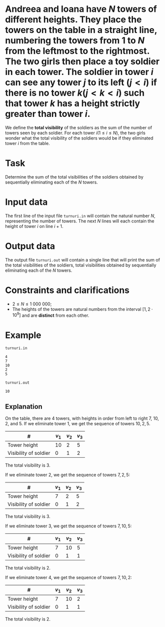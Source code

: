 # Andreea and Ioana have $N$ towers of different heights. They place the towers on the table in a straight line, numbering the towers from $1$ to $N$ from the leftmost to the rightmost. The two girls then place a toy soldier in each tower. The soldier in tower $i$ can see any tower $j$ to its left $(j < i)$ if there is **no** tower $k (j < k < i)$ such that tower $k$ has a height strictly greater than tower $i$.

We define the **total visibility** of the soldiers as the sum of the number of towers seen by each soldier. For each tower $i (1 \leq i \leq N)$, the two girls wonder what the total visibility of the soldiers would be if they eliminated tower $i$ from the table.

# Task

Determine the sum of the total visibilities of the soldiers obtained by sequentially eliminating each of the $N$ towers.

# Input data

The first line of the input file `turnuri.in` will contain the natural number $N$, representing the number of towers. The next $N$ lines will each contain the height of tower $i$ on line $i+1$.

# Output data

The output file `turnuri.out` will contain a single line that will print the sum of the total visibilities of the soldiers, total visibilities obtained by sequentially eliminating each of the $N$ towers.

# Constraints and clarifications

* $2 \leq N \leq 1 \ 000 \ 000$;
* The heights of the towers are natural numbers from the interval $[1,2 \cdot 10^9]$ and are **distinct** from each other.

# Example

`turnuri.in`

```
4
7
10
2
5
```

`turnuri.out`

```
10
```

## Explanation

On the table, there are $4$ towers, with heights in order from left to right $7$, $10$, $2$, and $5$. If we eliminate tower $1$, we get the sequence of towers $10, 2, 5$.

|#|$v_1$|$v_2$|$v_3$|
|-|-|-|-|
|Tower height|10|2|5|
|Visibility of soldier|0|1|2|

The total visibility is $3$.

If we eliminate tower $2$, we get the sequence of towers $7, 2, 5$:

|#|$v_1$|$v_2$|$v_3$|
|-|-|-|-|
|Tower height|7|2|5|
|Visibility of soldier|0|1|2|

The total visibility is $3$.

If we eliminate tower $3$, we get the sequence of towers $7, 10, 5$:

|#|$v_1$|$v_2$|$v_3$|
|-|-|-|-|
|Tower height|7|10|5|
|Visibility of soldier|0|1|1|

The total visibility is $2$.

If we eliminate tower $4$, we get the sequence of towers $7, 10, 2$:

|#|$v_1$|$v_2$|$v_3$|
|-|-|-|-|
|Tower height|7|10|2|
|Visibility of soldier|0|1|1|

The total visibility is $2$.